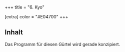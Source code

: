 +++
title = "6. Kyo"

[extra]
color = "#E04700"
+++

## Inhalt

Das Programm für diesen Gürtel wird gerade konzipiert. 
